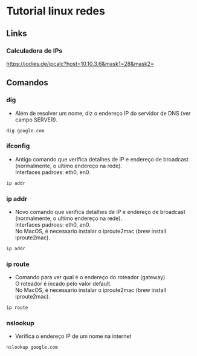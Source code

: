 # Tutorial linux redes

## Links

### Calculadora de IPs
https://jodies.de/ipcalc?host=10.10.3.6&mask1=28&mask2=


## Comandos

### dig
- Além de resolver um nome, diz o endereço IP do servidor de DNS (ver campo SERVER).
```sh
dig google.com
```


### ifconfig
- Antigo comando que verifica detalhes de IP e endereço de broadcast (normalmente, o ultimo endereço na rede). <br>
  Interfaces padroes: eth0, en0.
```sh
ip addr
```

### ip addr
- Novo comando que verifica detalhes de IP e endereço de broadcast (normalmente, o ultimo endereço na rede). <br>
  Interfaces padroes: eth0, en0. <br>
  No MacOS, é necessario instalar o iproute2mac (brew install iproute2mac).
```sh
ip addr
```

### ip route
- Comando para ver qual é o endereço do roteador (gateway). <br>
  O roteador é incado pelo valor default. <br>
  No MacOS, é necessario instalar o iproute2mac (brew install iproute2mac).
```sh
ip route
```

### nslookup
- Verifica o endereço IP de um nome na internet
```sh
nslookup google.com
```
